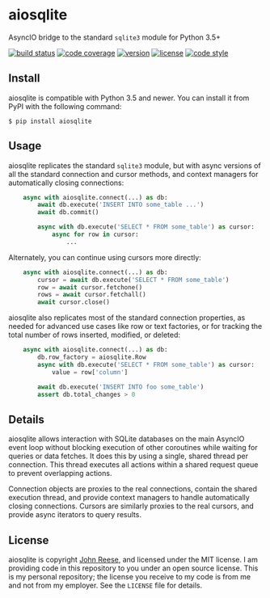 aiosqlite
=========

AsyncIO bridge to the standard `sqlite3` module for Python 3.5+

[![build status](https://travis-ci.org/jreese/aiosqlite.svg?branch=master)](https://travis-ci.org/jreese/aiosqlite)
[![code coverage](https://codecov.io/gh/jreese/aiosqlite/branch/master/graph/badge.svg)](https://codecov.io/gh/jreese/aiosqlite)
[![version](https://img.shields.io/pypi/v/aiosqlite.svg)](https://pypi.org/project/aiosqlite)
[![license](https://img.shields.io/pypi/l/aiosqlite.svg)](https://github.com/jreese/aiosqlite/blob/master/LICENSE)
[![code style](https://img.shields.io/badge/code%20style-black-000000.svg)](https://github.com/ambv/black)


Install
-------

aiosqlite is compatible with Python 3.5 and newer.
You can install it from PyPI with the following command:

    $ pip install aiosqlite


Usage
-----

aiosqlite replicates the standard `sqlite3` module, but with async versions
of all the standard connection and cursor methods, and context managers for
automatically closing connections:

```python
    async with aiosqlite.connect(...) as db:
        await db.execute('INSERT INTO some_table ...')
        await db.commit()

        async with db.execute('SELECT * FROM some_table') as cursor:
            async for row in cursor:
                ...
```

Alternately, you can continue using cursors more directly:

```python
    async with aiosqlite.connect(...) as db:
        cursor = await db.execute('SELECT * FROM some_table')
        row = await cursor.fetchone()
        rows = await cursor.fetchall()
        await cursor.close()
```

aiosqlite also replicates most of the standard connection properties, as needed
for advanced use cases like row or text factories, or for tracking the total
number of rows inserted, modified, or deleted:

```python
    async with aiosqlite.connect(...) as db:
        db.row_factory = aiosqlite.Row
        async with db.execute('SELECT * FROM some_table') as cursor:
            value = row['column']

        await db.execute('INSERT INTO foo some_table')
        assert db.total_changes > 0
```


Details
-------

aiosqlite allows interaction with SQLite databases on the main AsyncIO event
loop without blocking execution of other coroutines while waiting for queries
or data fetches.  It does this by using a single, shared thread per connection.
This thread executes all actions within a shared request queue to prevent
overlapping actions.

Connection objects are proxies to the real connections, contain the shared
execution thread, and provide context managers to handle automatically closing
connections.  Cursors are similarly proxies to the real cursors, and provide
async iterators to query results.


License
-------

aiosqlite is copyright [John Reese](https://jreese.sh), and licensed under the
MIT license.  I am providing code in this repository to you under an open source
license.  This is my personal repository; the license you receive to my code
is from me and not from my employer. See the `LICENSE` file for details.
